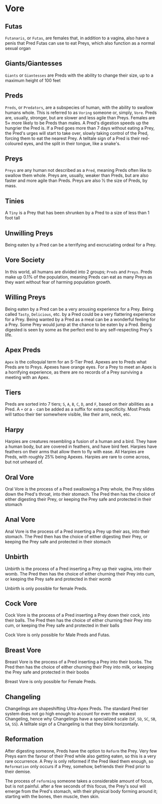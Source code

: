 # Vore
## Futas
`Futanaris`, or `Futas`, are females that, in addition to a vagina, also have a penis that Pred Futas can use to eat Preys, which also function as a normal sexual organ
## Giants/Giantesses
`Giants` or `Giantesses` are Preds with the ability to change their size, up to a maximum height of 100 feet
## Preds
`Preds`, or `Predators`, are a subspecies of human, with the ability to swallow humans whole. This is referred to as `Voring` someone or, simply, `Vore`. Preds are, usually, stronger, but are slower and less agile than Preys. Females are 5× more likely to be Preds than males. A Pred's digestion speeds up the hungrier the Pred is. If a Pred goes more than 7 days without eating a Prey, the Pred's urges will start to take over, slowly taking control of the Pred, forcing them to eat the nearest Prey. A telltale sign of a Pred is their red-coloured eyes, and the split in their tongue, like a snake's.
## Preys
`Preys` are any human not described as a `Pred`, meaning Preds often like to swallow them whole. Preys are, usually, weaker than Preds, but are also faster and more agile than Preds. Preys are also ½ the size of Preds, by mass.
## Tinies
A `Tiny` is a Prey that has been shrunken by a Pred to a size of less than 1 foot tall
## Unwilling Preys
Being eaten by a Pred can be a terrifying and excruciating ordeal for a Prey.
## Vore Society
In this world, all humans are divided into 2 groups; `Preds` and `Preys`. Preds make up 0.1% of the population, meaning Preds can eat as many Preys as they want without fear of harming population growth.
## Willing Preys
Being eaten by a Pred can be a very arousing experience for a Prey. Being called `Tasty`, `Delicious`, etc. by a Pred could be a very flattering experience for a Prey. Being wanted by a Pred as a meal can be a wonderful feeling for a Prey. Some Prey would jump at the chance to be eaten by a Pred. Being digested is seen by some as the perfect end to any self-respecting Prey's life.
## Apex Preds
`Apex` is the colloquial term for an S-Tier Pred. Apexes are to Preds what Preds are to Preys. Apexes have orange eyes. For a Prey to meet an Apex is a horrifying experience, as there are no records of a Prey surviving a meeting with an Apex.
## Tiers
Preds are sorted into 7 tiers; `S`, `A`, `B`, `C`, `D`, and `F`, based on their abilities as a Pred. A `+` or a `-` can be added as a suffix for extra specificity. Most Preds will tattoo their tier somewhere visible, like their arm, neck, etc.
## Harpy
Harpies are creatures resembling a fusion of a human and a bird. They have a human body, but are covered in feathers, and have bird feet. Harpies have feathers on their arms that allow them to fly with ease. All Harpies are Preds, with roughly 25% being Apexes. Harpies are rare to come across, but not unheard of.
## Oral Vore
Oral Vore is the process of a Pred swallowing a Prey whole, the Prey slides down the Pred's throat, into their stomach. The Pred then has the choice of either digesting their Prey, or keeping the Prey safe and protected in their stomach
## Anal Vore
Anal Vore is the process of a Pred inserting a Prey up their ass, into their stomach. The Pred then has the choice of either digesting their Prey, or keeping the Prey safe and protected in their stomach
## Unbirth
Unbirth is the process of a Pred inserting a Prey up their vagina, into their womb. The Pred then has the choice of either churning their Prey into cum, or keeping the Prey safe and protected in their womb

Unbirth is only possible for female Preds.
## Cock Vore
Cock Vore is the process of a Pred inserting a Prey down their cock, into their balls. The Pred then has the choice of either churning their Prey into cum, or keeping the Prey safe and protected in their balls

Cock Vore is only possible for Male Preds and Futas.
## Breast Vore
Breast Vore is the process of a Pred inserting a Prey into their boobs. The Pred then has the choice of either churning their Prey into milk, or keeping the Prey safe and protected in their boobs

Breast Vore is only possible for Female Preds.
## Changeling
Changelings are shapeshifting Ultra-Apex Preds. The standard Pred tier system does not go high enough to account for even the weakest Changeling, hence why Changelings have a specialized scale (`SF`, `SD`, `SC`, `SB`, `SA`, `SS`). A telltale sign of a Changeling is that they blink horizontally.
## Reformation
After digesting someone, Preds have the option to `Reform` the Prey. Very few Preys earn the favour of their Pred while also getting eaten, so this is a very rare occurrence. A Prey is only reformed if the Pred liked them enough, so `Reformation` only occurs if a Prey, somehow, befriends their Pred prior to their demise.

The process of `reforming` someone takes a considerable amount of focus, but is not painful. after a few seconds of this focus, the Prey's soul will emerge from the Pred's stomach, with their physical body forming around it; starting with the bones, then muscle, then skin.
